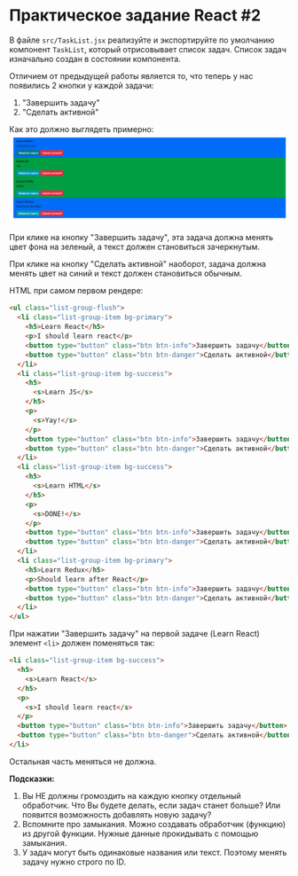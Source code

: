 # Практическое задание React #2

В файле `src/TaskList.jsx` реализуйте и экспортируйте по умолчанию компонент `TaskList`,  который отрисовывает список задач. Список задач изначально создан в состоянии компонента.

Отличием от предыдущей работы является то, что теперь у нас появились 2 кнопки у каждой задачи:
1. "Завершить задачу"
2. "Сделать активной"

Как это должно выглядеть примерно:
![](example.png)

При клике на кнопку "Завершить задачу", эта задача должна менять цвет фона на зеленый, а текст должен становиться зачеркнутым.

При клике на кнопку "Сделать активной" наоборот, задача должна менять цвет на синий и текст должен становиться обычным.

HTML при самом первом рендере:

```html
<ul class="list-group-flush">
  <li class="list-group-item bg-primary">
    <h5>Learn React</h5>
    <p>I should learn react</p>
    <button type="button" class="btn btn-info">Завершить задачу</button>
    <button type="button" class="btn btn-danger">Сделать активной</button>
  </li>
  <li class="list-group-item bg-success">
    <h5>
      <s>Learn JS</s>
    </h5>
    <p>
      <s>Yay!</s>
    </p>
    <button type="button" class="btn btn-info">Завершить задачу</button>
    <button type="button" class="btn btn-danger">Сделать активной</button>
  </li>
  <li class="list-group-item bg-success">
    <h5>
      <s>Learn HTML</s>
    </h5>
    <p>
      <s>DONE!</s>
    </p>
    <button type="button" class="btn btn-info">Завершить задачу</button>
    <button type="button" class="btn btn-danger">Сделать активной</button>
  </li>
  <li class="list-group-item bg-primary">
    <h5>Learn Redux</h5>
    <p>Should learn after React</p>
    <button type="button" class="btn btn-info">Завершить задачу</button>
    <button type="button" class="btn btn-danger">Сделать активной</button>
  </li>
</ul>
```

При нажатии "Завершить задачу" на первой задаче (Learn React) элемент `<li>` должен поменяться так:

```html
<li class="list-group-item bg-success">
  <h5>
    <s>Learn React</s>
  </h5>
  <p>
    <s>I should learn react</s>
  </p>
  <button type="button" class="btn btn-info">Завершить задачу</button>
  <button type="button" class="btn btn-danger">Сделать активной</button>
</li>
```
Остальная часть меняться не должна.

**Подсказки:**
1. Вы НЕ должны громоздить на каждую кнопку отдельный обработчик. Что Вы будете делать, если задач станет больше? Или появится возможность добавлять новую задачу?
2. Вспомните про замыкания. Можно создавать обработчик (функцию) из другой функции. Нужные данные прокидывать с помощью замыкания.
3. У задач могут быть одинаковые названия или текст. Поэтому менять задачу нужно строго по ID.
